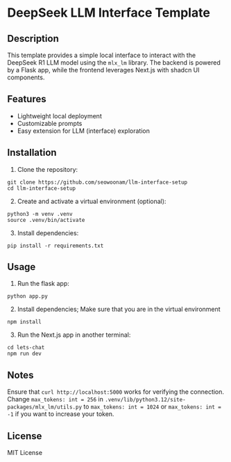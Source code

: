 # DeepSeek LLM Interface Template


## Description
This template provides a simple local interface to interact with the DeepSeek R1 LLM model using the `mlx_lm` library. The backend is powered by a Flask app, while the frontend leverages Next.js with shadcn UI components.


## Features
- Lightweight local deployment
- Customizable prompts
- Easy extension for LLM (interface) exploration


## Installation
1. Clone the repository:
```
git clone https://github.com/seowoonam/llm-interface-setup
cd llm-interface-setup
```
2. Create and activate a virtual environment (optional):
```
python3 -m venv .venv
source .venv/bin/activate
```
3. Install dependencies:
```
pip install -r requirements.txt
```

## Usage
1. Run the flask app:
```
python app.py
```
2. Install dependencies; Make sure that you are in the virtual environment
```
npm install
```
3. Run the Next.js app in another terminal:
```
cd lets-chat
npm run dev
```

## Notes
Ensure that `curl http://localhost:5000` works for verifying the connection.
Change `max_tokens: int = 256` in `.venv/lib/python3.12/site-packages/mlx_lm/utils.py` to `max_tokens: int = 1024` or `max_tokens: int = -1` if you want to increase your token.

## License
MIT License
